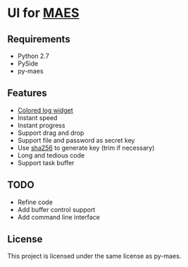 
UI for [MAES](https://github.com/mad4alcohol/py-maes )
=========================================================

Requirements
------------

* Python 2.7
* PySide
* py-maes


Features
--------

* [Colored log widget](http://syco.mad4a.me/2013/05/13/log-handler-with-qtextbrowser/ )
* Instant speed
* Instant progress
* Support drag and drop
* Support file and password as secret key
* Use [sha256](https://en.wikipedia.org/wiki/SHA-2 ) to generate key (trim if necessary)
* Long and tedious code
* Support task buffer


TODO
----

* Refine code
* Add buffer control support
* Add command line interface


License
-------

This project is licensed under the same license as py-maes.


